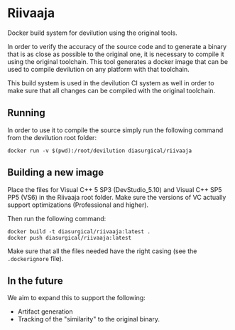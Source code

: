 # Riivaaja

Docker build system for devilution using the original tools.

In order to verify the accuracy of the source code and to generate a binary that is as close as possible to the original one, it is necessary to compile it using the original toolchain. This tool generates a docker image that can be used to compile devilution on any platform with that toolchain.

This build system is used in the devilution CI system as well in order to make sure that all changes can be compiled with the original toolchain.

## Running

In order to use it to compile the source simply run the following command from the devilution root folder:

```plain
docker run -v $(pwd):/root/devilution diasurgical/riivaaja
```

## Building a new image

Place the files for Visual C++ 5 SP3 (DevStudio_5.10) and Visual C++ SP5 PP5 (VS6) in the Riivaaja root folder. Make sure the versions of VC actually support optimizations (Professional and higher).

Then run the following command:

```plain
docker build -t diasurgical/riivaaja:latest .
docker push diasurgical/riivaaja:latest
```

Make sure that all the files needed have the right casing (see the `.dockerignore` file).

## In the future

We aim to expand this to support the following:

- Artifact generation
- Tracking of the "similarity" to the original binary.
